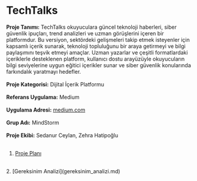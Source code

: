 # TechTalks
**Proje Tanımı:** TechTalks okuyuculara güncel teknoloji haberleri, siber güvenlik ipuçları, trend analizleri ve uzman görüşlerini içeren bir platformdur. Bu versiyon, sektördeki gelişmeleri takip etmek isteyenler için kapsamlı içerik sunarak, teknoloji topluluğunu bir araya getirmeyi ve bilgi paylaşımını teşvik etmeyi amaçlar. Uzman yazarlar ve çeşitli formatlardaki içeriklerle desteklenen platform, kullanıcı dostu arayüzüyle okuyucuların bilgi seviyelerine uygun eğitici içerikler sunar ve siber güvenlik konularında farkındalık yaratmayı hedefler.
<br>
<br>
**Proje Kategorisi:** Dijital İçerik Platformu
<br>
<br>
**Referans Uygulama:** Medium 
<br>
<br>
**Uygulama Adresi:** [medium.com](https://medium.com)
<br>
<br>
**Grup Adı:** MindStorm
<br>
<br>
**Proje Ekibi:** Sedanur Ceylan, Zehra Hatipoğlu
<br>
<br>
1. [Proje Planı](proje_planı.md)
<br>
2. [Gereksinim Analizi](gereksinim_analizi.md)
